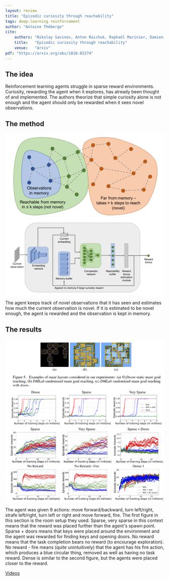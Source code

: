 ```yaml
---
layout: review
title: "Episodic curiosity through reachability"
tags: deep-learning reinforcement
author: "Antoine Théberge"
cite:
    authors: "Nikolay Savinov, Anton Raichuk, Raphaël Marinier, Damien Vincent, Marc Pollefeys, Timothy Lillicrap, Sylvain Gelly"
    title:   "Episodic curiosity through reachability"
    venue:   "Arxiv"
pdf: "https://arxiv.org/abs/1810.02274"
---
```


## The idea

Reinforcement learning agents struggle in sparse reward environments. Curiosity, rewarding the agent when it explores, has already been thought of and implemented. The authors theorize that simple curiosity alone is not enough and the agent should only be rewarded when it sees novel observations.

## The method

![](/deep-learning/images/episodic_curiosity_through_reachability/curiosity.png)
![](/deep-learning/images/episodic_curiosity_through_reachability/model.png)

The agent keeps track of novel observations that it has seen and estimates how much the current observation is novel. If it is estimated to be novel enough, the agent is rewarded and the observation is kept in memory.

## The results
![](/deep-learning/images/episodic_curiosity_through_reachability/rooms.png)
![](/deep-learning/images/episodic_curiosity_through_reachability/convergence.png)
![](/deep-learning/images/episodic_curiosity_through_reachability/reward.png)

The agent was given 9 actions: move forward/backward, turn left/right, strafe left/right, turn left or right and move forward, fire. The first figure in this section is the room setup they used. Sparse, very sparse in this context means that the reward was placed further than the agent's spawn point. Sparse + doors means that keys were placed around the environment and the agent was rewarded for finding keys and opening doors. No reward means that the task completion bears no reward (to encourage exploration). No reward - fire means (quite unintuitively) that the agent has his fire action, which produces a blue circular thing, removed as well as having no task reward. Dense is similar to the second figure, but the agents were placed closer to the reward.

[Videos](https://sites.google.com/view/episodic-curiosity)




